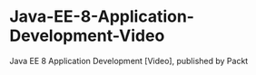 # Java-EE-8-Application-Development-Video
 Java EE 8 Application Development [Video], published by Packt
